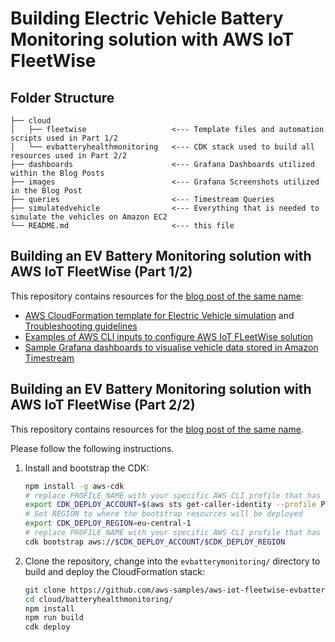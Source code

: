 # Building Electric Vehicle Battery Monitoring solution with AWS IoT FleetWise

## Folder Structure

```text
├── cloud
│   ├── fleetwise                   <--- Template files and automation scripts used in Part 1/2
│   └── evbatteryhealthmonitoring   <--- CDK stack used to build all resources used in Part 2/2
├── dashboards                      <--- Grafana Dashboards utilized within the Blog Posts
├── images                          <--- Grafana Screenshots utilized in the Blog Post
├── queries                         <--- Timestream Queries
├── simulatedvehicle                <--- Everything that is needed to simulate the vehicles on Amazon EC2
└── README.md                       <--- this file
```

## Building an EV Battery Monitoring solution with AWS IoT FleetWise (Part 1/2)

This repository contains resources for the [blog post of the same name](https://aws.amazon.com/blogs/iot/building-an-ev-battery-monitoring-solution-with-aws-iot-fleetwise-part-1-2/):

- [AWS CloudFormation template for Electric Vehicle simulation](simulatedvehicle/ec2simulation/template.yaml) and [Troubleshooting guidelines](troubleshooting.md)
- [Examples of AWS CLI inputs to configure AWS IoT FLeetWise solution](cloud/fleetwise/cli-input-templates)
- [Sample Grafana dashboards to visualise vehicle data stored in Amazon Timestream](dashboards)


## Building an EV Battery Monitoring solution with AWS IoT FleetWise (Part 2/2)

This repository contains resources for the [blog post of the same name](TBD).

Please follow the following instructions.

1. Install and bootstrap the CDK:

   ```bash
   npm install -g aws-cdk
   # replace PROFILE_NAME with your specific AWS CLI profile that has username and region defined
   export CDK_DEPLOY_ACCOUNT=$(aws sts get-caller-identity --profile PROFILE_NAME --query Account --output text)
   # Set REGION to where the bootstrap resources will be deployed
   export CDK_DEPLOY_REGION=eu-central-1
   # replace PROFILE_NAME with your specific AWS CLI profile that has username and region defined
   cdk bootstrap aws://$CDK_DEPLOY_ACCOUNT/$CDK_DEPLOY_REGION
   ```

1. Clone the repository, change into the `evbatterymonitoring/` directory to build and deploy the CloudFormation stack:

   ```bash
   git clone https://github.com/aws-samples/aws-iot-fleetwise-evbatterymonitoring.git
   cd cloud/batteryhealthmonitoring/
   npm install
   npm run build
   cdk deploy
   ```
